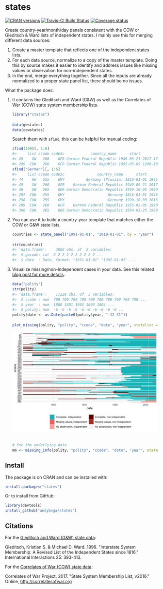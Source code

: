 
<!-- README.md is generated from README.Rmd. Please edit that file -->
states
======

[![CRAN versions](http://www.r-pkg.org/badges/version/states)](https://cran.r-project.org/package=states) [![Travis-CI Build Status](https://travis-ci.org/andybega/states.svg?branch=master)](https://travis-ci.org/andybega/states) [![Coverage status](https://codecov.io/gh/andybega/states/branch/master/graph/badge.svg)](https://codecov.io/github/andybega/states?branch=master)

Create country-year/month/day panels consistent with the COW or Gleditsch & Ward lists of independent states. I mainly use this for merging different data sources:

1.  Create a master template that reflects one of the independent states lists.
2.  For each data source, normalize to a copy of the master template. Doing this by source makes it easier to identify and address issues like missing values or observation for non-independent states.
3.  In the end, merge everything together. Since all the inputs are already normalized to a proper state panel list, there should be no issues.

What the package does:

1.  It contains the Gleditsch and Ward (G&W) as well as the Correlates of War (COW) state system membership lists.

    ``` r
    library("states")

    data(gwstates)
    data(cowstates)
    ```

    Search them with `sfind`, this can be helpful for manual coding:

    ``` r
    sfind(260)[, 1:6]
    #>     list ccode code3c            country_name      start        end
    #> 45    GW   260    GFR German Federal Republic 1949-09-21 2017-12-31
    #> 299  COW   260    GFR German Federal Republic 1955-05-05 1990-10-02
    sfind("German")[, 1:6]
    #>     list ccode code3c               country_name      start        end
    #> 44    GW   255    GMY          Germany (Prussia) 1816-01-01 1945-05-07
    #> 45    GW   260    GFR    German Federal Republic 1949-09-21 2017-12-31
    #> 46    GW   265    GDR German Democratic Republic 1949-10-05 1990-10-02
    #> 297  COW   255    GMY                    Germany 1816-01-01 1945-05-08
    #> 298  COW   255    GMY                    Germany 1990-10-03 2016-12-31
    #> 299  COW   260    GFR    German Federal Republic 1955-05-05 1990-10-02
    #> 300  COW   265    GDR German Democratic Republic 1954-03-25 1990-10-02
    ```

2.  You can use it to build a country-year template that matches either the COW or G&W state lists.

    ``` r
    countries <- state_panel("1991-01-01", "2010-01-01", by = "year")

    str(countries)
    #> 'data.frame':    3808 obs. of  2 variables:
    #>  $ gwcode: int  2 2 2 2 2 2 2 2 2 2 ...
    #>  $ date  : Date, format: "1991-01-01" "1992-01-01" ...
    ```

3.  Visualize missing/non-independent cases in your data. See this related [blog post for more details](https://andybeger.com/2016/09/14/data-management/).

    ``` r
    data("polity")
    str(polity)
    #> 'data.frame':    17228 obs. of  3 variables:
    #>  $ ccode : num  700 700 700 700 700 700 700 700 700 700 ...
    #>  $ year  : num  1800 1801 1802 1803 1804 ...
    #>  $ polity: num  -6 -6 -6 -6 -6 -6 -6 -6 -6 -6 ...
    polity$date <- as.Date(paste0(polity$year, "-12-31"))

    plot_missing(polity, "polity", "ccode", "date", "year", statelist = "COW")
    ```

    ![](README-unnamed-chunk-5-1.png)

    ``` r

    # for the underlying data
    mm <- missing_info(polity, "polity", "ccode", "date", "year", statelist = "COW")
    ```

Install
-------

The package is on CRAN and can be installed with:

``` r
install.packages("states")
```

Or to install from GitHub:

``` r
library(devtools)
install_github("andybega/states")
```

Citations
---------

For the [Gleditsch and Ward (G&W) state data](http://privatewww.essex.ac.uk/~ksg/statelist.html):

Gleditsch, Kristian S. & Michael D. Ward. 1999. "Interstate System Membership: A Revised List of the Independent States since 1816." International Interactions 25: 393-413.

For the [Correlates of War (COW) state data](http://www.correlatesofwar.org/data-sets/state-system-membership):

Correlates of War Project. 2017. "State System Membership List, v2016." Online, <http://correlatesofwar.org>
